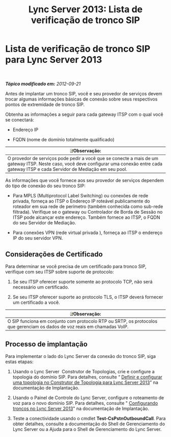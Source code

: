 ﻿---
title: 'Lync Server 2013: Lista de verificação de tronco SIP'
TOCTitle: Lista de verificação de tronco SIP
ms:assetid: 94f4f03e-19d5-4198-92be-e4076dbb959a
ms:mtpsurl: https://technet.microsoft.com/pt-br/library/Gg398755(v=OCS.15)
ms:contentKeyID: 49307498
ms.date: 05/19/2016
mtps_version: v=OCS.15
ms.translationtype: HT
---

# Lista de verificação de tronco SIP para Lync Server 2013

 

_**Tópico modificado em:** 2012-09-21_

Antes de implantar um tronco SIP, você e seu provedor de serviços devem trocar algumas informações básicas de conexão sobre seus respectivos pontos de extremidade de tronco SIP.

Obtenha as informações a seguir para cada gateway ITSP com o qual você se conectará:

  - Endereço IP

  - FQDN (nome de domínio totalmente qualificado)

<table>
<thead>
<tr class="header">
<th><img src="images/Gg425756.note(OCS.15).gif" title="note" alt="note" />Observação:</th>
</tr>
</thead>
<tbody>
<tr class="odd">
<td>O provedor de serviços pode pedir a você que se conecte a mais de um gateway ITSP. Neste caso, você deve configurar uma conexão entre cada gateway ITSP e cada Servidor de Mediação em seu pool.</td>
</tr>
</tbody>
</table>


As informações que você fornece aos seu provedor de serviços dependem do tipo de conexão do seu tronco SIP:

  - Para MPLS (Multiprotocol Label Switching) ou conexões de rede privada, forneça ao ITSP o Endereço IP roteável publicamente do roteador em sua rede de perímetro (também conhecida como sub-rede filtrada). Verifique se o gateway ou Controlador de Borda de Sessão no ITSP pode alcançar este endereço. Também fornece ao ITSP, o FQDN do seu Servidor de Mediação.

  - Para conexões VPN (rede virtual privada ), forneça ao ITSP o endereço IP do seu servidor VPN.

## Considerações de Certificado

Para determinar se você precisa de um certificado para tronco SIP, verifique com seu ITSP sobre suporte de protocolo:

1.  Se seu ITSP oferecer suporte somente ao protocolo TCP, não será necessário um certificado.

2.  Se seu ITSP oferecer suporte ao protocolo TLS, o ITSP deverá fornecer um certificado a você.

<table>
<thead>
<tr class="header">
<th><img src="images/Gg425756.note(OCS.15).gif" title="note" alt="note" />Observação:</th>
</tr>
</thead>
<tbody>
<tr class="odd">
<td>O SIP funciona em conjunto com protocolo RTP ou SRTP, os protocolos que gerenciam os dados de voz reais em chamadas VoIP.</td>
</tr>
</tbody>
</table>


## Processo de implantação

Para implementar o lado do Lync Server da conexão do tronco SIP, siga estas etapas:

1.  Usando o Lync Server  Construtor de Topologias, crie e configure a topologia do domínio SIP. Para detalhes, consulte “ [Definir e configurar uma topologia no Construtor de Topologia para Lync Server 2013](lync-server-2013-define-and-configure-a-topology-in-topology-builder.md)” na documentação de Implantação.

2.  Usando o Painel de Controle do Lync Server, configure o roteamento de voz para o novo domínio SIP. Para detalhes, consulte " [Configurando troncos no Lync Server 2013](lync-server-2013-configuring-trunks.md)" na documentação de Implantação.

3.  Teste a conectividade usando o cmdlet **Test-CsPstnOutboundCall**. Para obter detalhes, consulte a documentação do Shell de Gerenciamento do Lync Server ou a Ajuda para o Shell de Gerenciamento do Lync Server.

